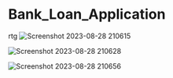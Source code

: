 # Bank_Loan_Application
rtg
![Screenshot 2023-08-28 210615](https://github.com/adityagunale/Bank_Loan_Application/assets/121552299/c6180b74-ac6e-421b-8d80-df2cae93cea4)

![Screenshot 2023-08-28 210628](https://github.com/adityagunale/Bank_Loan_Application/assets/121552299/860d8a6f-3120-4172-a391-7aafb13d9058)

![Screenshot 2023-08-28 210656](https://github.com/adityagunale/Bank_Loan_Application/assets/121552299/91f36b1a-81e7-4fe7-a91d-078e33840c7b)
